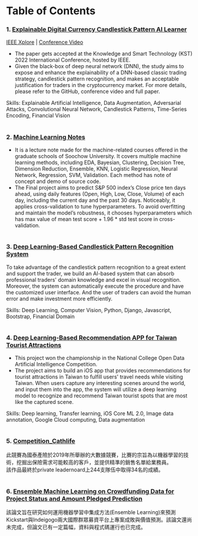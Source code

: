 # Table of Contents
### 1. [Explainable Digital Currency Candlestick Pattern AI Learner](https://github.com/pecu/FinancialVision/tree/master/Explainable%20Digital%20Currency%20Candlestick%20Pattern%20AI%20Learner)   
[IEEE Xplore](https://ieeexplore.ieee.org/document/9727231?fbclid=IwAR3doeRuCKiY19_yQbSFqeiKBnurg4n1eK9tPEETEpiCXp2kolE1hYB-I7M) | [Conference Video](https://drive.google.com/file/d/1ii87CH1jMoPjkiLWGv_j_yqF9VJhzKVX/view)  
- The paper gets accepted at the Knowledge and Smart Technology (KST) 2022 International Conference, hosted by IEEE.
- Given the black-box of deep neural network (DNN), the study aims to expose and enhance the explainability of a DNN-based classic trading strategy, candlestick pattern recognition, and makes an acceptable justification for traders in the cryptocurrency market. For more details, please refer to the GitHub, conference video and full paper.
  
Skills: Explainable Artificial Intelligence, Data Augmentation, Adversarial Attacks, Convolutional Neural Network, Candlestick Patterns, Time-Series Encoding, Financial Vision
#
### 2. [Machine Learning Notes](https://github.com/albert0796/MachineLearning/tree/master/ClassHangout)
- It is a lecture note made for the machine-related courses offered in the graduate schools of Soochow University. It covers multiple machine learning methods, including EDA, Bayesian, Clustering, Decision Tree, Dimension Reduction, Ensemble, KNN, Logistic Regression, Neural Network, Regression, SVM, Validation. Each method has note of concept and demo of source code.
- The Final project aims to predict S&P 500 index’s Close price ten days ahead, using daily features (Open, High, Low, Close, Volume) of each day, including the current day and the past 30 days. Noticeably, it applies cross-validation to tune hyperparameters. To avoid overfitting and maintain the model’s robustness, it chooses hyperparameters which has max value of mean test score + 1.96 * std test score in cross-validation.
#  
### 3. [Deep Learning-Based Candlestick Pattern Recognition System](https://github.com/albert0796/MachineLearning/tree/master/Pattern%20Hunter)
To take advantage of the candlestick pattern recognition to a great extent and support the trader, we build an AI-based system that can absorb professional traders' domain knowledge and excel in visual recognition. Moreover, the system can automatically execute the procedure and have the customized user interface. And the user of traders can avoid the human error and make investment more efficiently.  
  
Skills: Deep Learning, Computer Vision, Python, Django, Javascript, Bootstrap, Financial Domain
#  
### 4. [Deep Learning-Based Recommendation APP for Taiwan Tourist Attractions](https://github.com/albert0796/MachineLearning/tree/master/Project_TaiwanDeepTravel)
- This project won the championship in the National College Open Data Artificial Intelligence Competition.
- The project aims to build an iOS app that provides recommendations for tourist attractions in Taiwan to fulfill users' travel needs while visiting Taiwan. When users capture any interesting scenes around the world, and input them into the app, the system will utilize a deep learning model to recognize and recommend Taiwan tourist spots that are most like the captured scene.

Skills: Deep learning, Transfer learning, iOS Core ML 2.0, Image data annotation, Google Cloud computing, Data augmentation
#  
### 5. [Competition_Cathlife](https://github.com/albert0796/MachineLearning/tree/master/Competition_Cathlife)
此競賽為國泰產險於2019年所舉辦的大數據競賽，比賽的宗旨為以機器學習的技術，挖掘出保險需求可能較高的客戶，並提供精準的銷售名單給業務員。  
該作品最終於private leadernoard上244支隊伍中取得34名的成績。
#  
### 6. [Ensemble Machine Learning on Crowdfunding Data for Project Status and Amount Pledged Prediction](https://github.com/albert0796/MachineLearning/tree/master/Paper_CrowdFunding)
該論文旨在研究如何運用機器學習中集成方法(Ensemble Learning)來預測Kickstart與Indeigogo兩大國際群眾募資平台上專案成敗與價值預測。該論文還尚未完成，但論文已有一定篇幅，資料與程式碼運行也已完成。
#  


